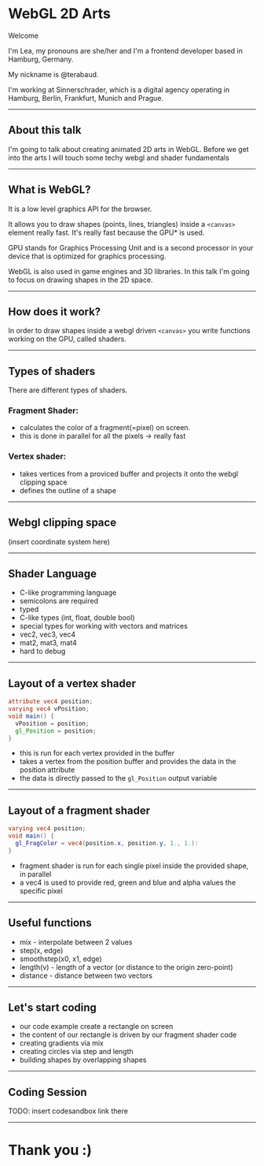# WebGL 2D Arts

Welcome

I'm Lea, my pronouns are she/her and I'm a frontend developer based in Hamburg, Germany.

My nickname is @terabaud.

I'm working at Sinnerschrader, which is a digital agency operating in Hamburg, Berlin, Frankfurt, Munich and Prague.

---

## About this talk

I'm going to talk about creating animated 2D arts in WebGL.
Before we get into the arts I will touch some techy webgl and shader fundamentals

---

## What is WebGL?

It is a low level graphics API for the browser.

It allows you to draw shapes (points, lines, triangles) inside a `<canvas>` element really fast.
It's really fast because the GPU\* is used.

GPU stands for Graphics Processing Unit and is a second processor in your device that is optimized for graphics processing.

WebGL is also used in game engines and 3D libraries. In this talk I'm going to focus on drawing shapes in the 2D space.

---

## How does it work?

In order to draw shapes inside a webgl driven `<canvas>` you write functions working on the GPU, called shaders.

---

## Types of shaders

There are different types of shaders.

### Fragment Shader:

- calculates the color of a fragment(=pixel) on screen.
- this is done in parallel for all the pixels -> really fast

### Vertex shader:

- takes vertices from a proviced buffer and projects it onto the webgl clipping space
- defines the outline of a shape

---

## Webgl clipping space

(insert coordinate system here)

---

## Shader Language

- C-like programming language
- semicolons are required
- typed
- C-like types (int, float, double bool)
- special types for working with vectors and matrices
- vec2, vec3, vec4
- mat2, mat3, mat4
- hard to debug

---

## Layout of a vertex shader

```glsl
attribute vec4 position;
varying vec4 vPosition;
void main() {
  vPosition = position;
  gl_Position = position;
}
```

- this is run for each vertex provided in the buffer
- takes a vertex from the position buffer and provides the data in the position attribute
- the data is directly passed to the `gl_Position` output variable

---

## Layout of a fragment shader

```glsl
varying vec4 position;
void main() {
  gl_FragColor = vec4(position.x, position.y, 1., 1.):
}
```

- fragment shader is run for each single pixel inside the provided shape, in parallel
- a vec4 is used to provide red, green and blue and alpha values the specific pixel

---

## Useful functions

- mix - interpolate between 2 values
- step(x, edge)
- smoothstep(x0, x1, edge)
- length(v) - length of a vector (or distance to the origin zero-point)
- distance - distance between two vectors

---

## Let's start coding

- our code example create a rectangle on screen
- the content of our rectangle is driven by our fragment shader code
- creating gradients via mix
- creating circles via step and length
- building shapes by overlapping shapes

---

## Coding Session

TODO: insert codesandbox link there

---

# Thank you :)
